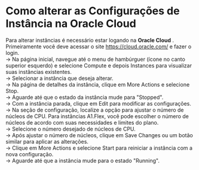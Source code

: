 # Como alterar as Configurações de Instância na Oracle Cloud

Para alterar instâncias é necessário estar logando na  **Oracle Cloud** . Primeiramente você deve acessar o site https://cloud.oracle.com/ e fazer o login.
\
-> Na página inicial, navegue até o menu de hambúrguer (ícone no canto superior esquerdo) e selecione Compute e depois Instances para visualizar suas instâncias existentes.
\
-> Selecionar a instância que deseja alterar.
\
-> Na página de detalhes da instância, clique em More Actions e selecione Stop.
\
-> Aguarde até que o estado da instância mude para "Stopped".
\
-> Com a instância parada, clique em Edit para modificar as configurações.
\
-> Na seção de configuração, localize a opção para ajustar o número de núcleos de CPU. Para instâncias A1.Flex, você pode escolher o número de núcleos de acordo com suas necessidades e limites do plano.
\
-> Selecione o número desejado de núcleos de CPU.
\
-> Após ajustar o número de núcleos, clique em Save Changes ou um botão similar para aplicar as alterações.
\
-> Clique em More Actions e selecione Start para reiniciar a instância com a nova configuração.
\
-> Aguarde até que a instância mude para o estado "Running".